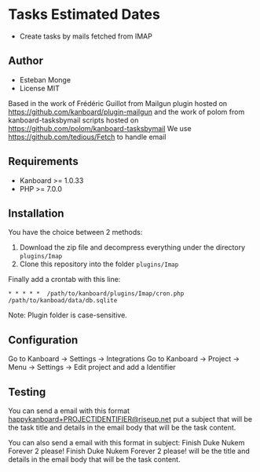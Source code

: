 Tasks Estimated Dates
=====================


- Create tasks by mails fetched from IMAP

Author
------

- Esteban Monge
- License MIT

Based in the work of Frédéric Guillot from Mailgun plugin hosted on https://github.com/kanboard/plugin-mailgun
and the work of polom from kanboard-tasksbymail scripts hosted on https://github.com/polom/kanboard-tasksbymail
We use https://github.com/tedious/Fetch to handle email

Requirements
------------

- Kanboard >= 1.0.33
- PHP >= 7.0.0

Installation
------------

You have the choice between 2 methods:

1. Download the zip file and decompress everything under the directory `plugins/Imap`
2. Clone this repository into the folder `plugins/Imap`

Finally add a crontab with this line:

	* * * * *  /path/to/kanboard/plugins/Imap/cron.php /path/to/kanboad/data/db.sqlite

Note: Plugin folder is case-sensitive.

Configuration
-------------

Go to Kanboard -> Settings -> Integrations
Go to Kanboard -> Project -> Menu -> Settings -> Edit project and add a Identifier

Testing
-------

You can send a email with this format happykanboard+PROJECTIDENTIFIER@riseup.net put a subject that will be the task title and details in the email body that will be the task content.

You can also send a email with this format in subject: Finish Duke Nukem Forever 2 <PROJECTIDENTIFIER> please! Finish Duke Nukem Forever 2 please! will be the title and details in the email body that will be the task content.

